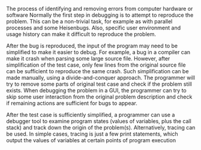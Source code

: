 The process of identifying and removing errors from computer hardware or software
Normally the first step in debugging is to attempt to reproduce the problem. This can be a non-trivial task, for example as with parallel processes and some Heisenbugs. Also, specific user environment and usage history can make it difficult to reproduce the problem.

After the bug is reproduced, the input of the program may need to be simplified to make it easier to debug. For example, a bug in a compiler can make it crash when parsing some large source file. However, after simplification of the test case, only few lines from the original source file can be sufficient to reproduce the same crash. Such simplification can be made manually, using a divide-and-conquer approach. The programmer will try to remove some parts of original test case and check if the problem still exists. When debugging the problem in a GUI, the programmer can try to skip some user interaction from the original problem description and check if remaining actions are sufficient for bugs to appear.

After the test case is sufficiently simplified, a programmer can use a debugger tool to examine program states (values of variables, plus the call stack) and track down the origin of the problem(s). Alternatively, tracing can be used. In simple cases, tracing is just a few print statements, which output the values of variables at certain points of program execution
